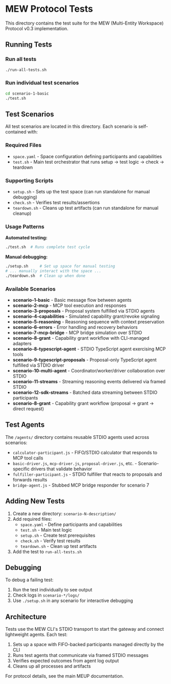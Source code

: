 # MEW Protocol Tests

This directory contains the test suite for the MEW (Multi-Entity Workspace) Protocol v0.3 implementation.

## Running Tests

### Run all tests
```bash
./run-all-tests.sh
```

### Run individual test scenarios
```bash
cd scenario-1-basic
./test.sh
```

## Test Scenarios

All test scenarios are located in this directory. Each scenario is self-contained with:

### Required Files
- `space.yaml` - Space configuration defining participants and capabilities
- `test.sh` - Main test orchestrator that runs setup → test logic → check → teardown

### Supporting Scripts  
- `setup.sh` - Sets up the test space (can run standalone for manual debugging)
- `check.sh` - Verifies test results/assertions
- `teardown.sh` - Cleans up test artifacts (can run standalone for manual cleanup)

### Usage Patterns

**Automated testing:**
```bash
./test.sh  # Runs complete test cycle
```

**Manual debugging:**
```bash
./setup.sh     # Set up space for manual testing
# ... manually interact with the space ...
./teardown.sh  # Clean up when done
```

### Available Scenarios

- **scenario-1-basic** - Basic message flow between agents
- **scenario-2-mcp** - MCP tool execution and responses
- **scenario-3-proposals** - Proposal system fulfilled via STDIO agents
- **scenario-4-capabilities** - Simulated capability grant/revoke signaling
- **scenario-5-reasoning** - Reasoning sequence with context preservation
- **scenario-6-errors** - Error handling and recovery behaviors
- **scenario-7-mcp-bridge** - MCP bridge simulation over STDIO
- **scenario-8-grant** - Capability grant workflow with CLI-managed adapters
- **scenario-8-typescript-agent** - STDIO TypeScript agent exercising MCP tools
- **scenario-9-typescript-proposals** - Proposal-only TypeScript agent fulfilled via STDIO driver
- **scenario-10-multi-agent** - Coordinator/worker/driver collaboration over STDIO
- **scenario-11-streams** - Streaming reasoning events delivered via framed STDIO
- **scenario-12-sdk-streams** - Batched data streaming between STDIO participants
- **scenario-8-grant** - Capability grant workflow (proposal → grant → direct request)

## Test Agents

The `/agents/` directory contains reusable STDIO agents used across scenarios:
- `calculator-participant.js` - FIFO/STDIO calculator that responds to MCP tool calls
- `basic-driver.js`, `mcp-driver.js`, `proposal-driver.js`, etc. - Scenario-specific drivers that validate behavior
- `fulfiller-participant.js` - STDIO fulfiller that reacts to proposals and forwards results
- `bridge-agent.js` - Stubbed MCP bridge responder for scenario 7

## Adding New Tests

1. Create a new directory: `scenario-N-description/`
2. Add required files:
   - `space.yaml` - Define participants and capabilities
   - `test.sh` - Main test logic
   - `setup.sh` - Create test prerequisites
   - `check.sh` - Verify test results
   - `teardown.sh` - Clean up test artifacts
3. Add the test to `run-all-tests.sh`

## Debugging

To debug a failing test:
1. Run the test individually to see output
2. Check logs in `scenario-*/logs/`
3. Use `./setup.sh` in any scenario for interactive debugging

## Architecture

Tests use the MEW CLI's STDIO transport to start the gateway and connect lightweight agents. Each test:
1. Sets up a space with FIFO-backed participants managed directly by the CLI
2. Runs test agents that communicate via framed STDIO messages
3. Verifies expected outcomes from agent log output
4. Cleans up all processes and artifacts

For protocol details, see the main MEUP documentation.

